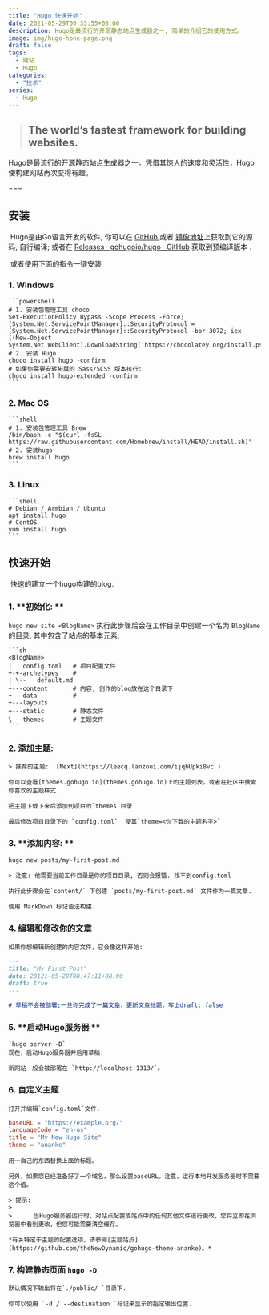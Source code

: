 ```yaml
---
title: "Hugo 快速开始"
date: 2021-05-29T00:33:55+08:00
description: Hugo是最流行的开源静态站点生成器之一, 简单的介绍它的使用方式。
image: img/hugo-hone-page.png
draft: false
tags: 
  - 建站
  - Hugo
categories: 
  - "技术"
series: 
  - Hugo
---
```




> ## The world’s fastest framework for building websites.



Hugo是最流行的开源静态站点生成器之一。凭借其惊人的速度和灵活性，Hugo使构建网站再次变得有趣。

===

## 安装

​		Hugo是由Go语言开发的软件, 你可以在 [GitHub ](https://github.com/gohugoio/hugo)或者 [镜像地址]()上获取到它的源码, 自行编译; 或者在 [Releases · gohugoio/hugo · GitHub](https://github.com/gohugoio/hugo/releases/) 获取到预编译版本 . 



​		或者使用下面的指令一键安装

### 1. Windows 

    ```powershell
    # 1. 安装包管理工具 choco
    Set-ExecutionPolicy Bypass -Scope Process -Force; [System.Net.ServicePointManager]::SecurityProtocol = [System.Net.ServicePointManager]::SecurityProtocol -bor 3072; iex ((New-Object System.Net.WebClient).DownloadString('https://chocolatey.org/install.ps1'))
    # 2. 安装 Hugo
    choco install hugo -confirm
    # 如果你需要安转拓展的 Sass/SCSS 版本执行:
    choco install hugo-extended -confirm
    ```



### 2. Mac OS

    ```shell
    # 1. 安装包管理工具 Brew
    /bin/bash -c "$(curl -fsSL https://raw.githubusercontent.com/Homebrew/install/HEAD/install.sh)"
    # 2. 安装hugo
    brew install hugo
    ```

    

### 3. Linux 

    ```shell
    # Debian / Armbian / Ubuntu
    apt install hugo
    # CentOS
    yum install hugo
    ```

    

## 快速开始

​		快速的建立一个hugo构建的blog.

### 1. **初始化:  **
`hugo new site <BlogName>`
    执行此步骤后会在工作目录中创建一个名为 `BlogName`的目录, 其中包含了站点的基本元素;

    ```sh
    <BlogName>
    |   config.toml   # 项目配置文件
    +-+-archetypes    # 
    | \--   default.md
    +---content       # 内容, 创作的blog放在这个目录下
    +---data          # 
    +---layouts
    +---static        # 静态文件
    \---themes        # 主题文件
    ```

    

### 2. **添加主题:**

    > 推荐的主题:  [Next](https://leecq.lanzoui.com/ijqbUpki8vc )

    你可以查看[themes.gohugo.io](themes.gohugo.io)上的主题列表。或者在社区中搜索你喜欢的主题样式.

    把主题下载下来后添加到项目的`themes`目录

    最后修改项目目录下的 `config.toml`  使其`theme=<你下载的主题名字>`

    

### 3. **添加内容: **
`hugo new posts/my-first-post.md`

    > 注意: 他需要当前工作目录是你的项目目录, 否则会报错. 找不到config.toml

    执行此步骤会在`content/` 下创建 `posts/my-first-post.md` 文件作为一篇文章.

    使用`MarkDown`标记语法构建.

    

### 4. **编辑和修改你的文章**

    如果你想编辑新创建的内容文件，它会像这样开始:

```markdown
---
title: "My First Post"
date: 20121-05-29T08:47:11+08:00
draft: true  
---

# 草稿不会被部署;一旦你完成了一篇文章，更新文章标题，写上draft: false
```

### 5. **启动Hugo服务器 **

    `hugo server -D`
    现在，启动Hugo服务器并启用草稿:

    新网站一般会被部署在 `http://localhost:1313/`。

### 6. 自定义主题

    打开并编辑`config.toml`文件.

```toml
baseURL = "https://example.org/"
languageCode = "en-us"
title = "My New Hugo Site"
theme = "ananke"
```

    用一自己的东西替换上面的标题。

    另外，如果您已经准备好了一个域名，那么设置baseURL。注意，运行本地开发服务器时不需要这个值。

    > 提示:
    >
    > ​		当Hugo服务器运行时，对站点配置或站点中的任何其他文件进行更改，您将立即在浏览器中看到更改，但您可能需要清空缓存。

    *有关特定于主题的配置选项，请参阅[主题站点](https://github.com/theNewDynamic/gohugo-theme-ananke)。*

    

### 7. **构建静态页面 `hugo -D`** 

    默认情况下输出将在`./public/ `目录下.

    你可以使用 `-d / --destination `标记来显示的指定输出位置.

